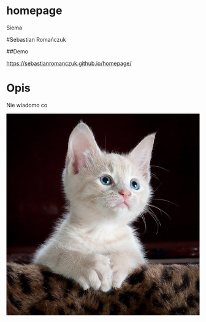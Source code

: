 # homepage
Siema 

#Sebastian Romańczuk

##Demo

https://sebastianromanczuk.github.io/homepage/

# Opis

Nie wiadomo co 

![SebastianR](https://github.com/sebastianromanczuk/homepage/blob/main/ZDJ/cat-ga7b7d1702_640.jpg)
